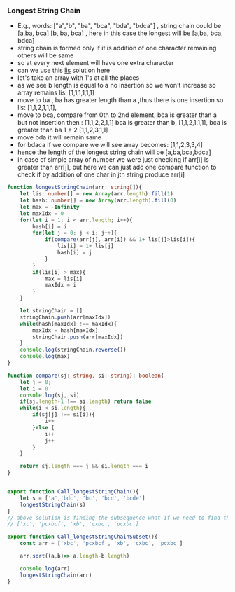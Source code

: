 ### Longest String Chain

- E.g., words: ["a","b", "ba", "bca", "bda", "bdca"] , string chain could be [a,ba, bca] [b, ba, bca] , here in this case the longest will be [a,ba, bca, bdca]
- string chain is formed only if it is addition of one character remaining others will be same
- so at every next element will have one extra character
- can we use this [lis](https://github.com/Maniabhishek/Data-Structure-And-Algorithm/blob/main/5.DynamicProgramming/e.LIS/b.longestIncresingSubsequence.md) solution here
- let's take an array with 1's at all the places 
- as we see b length is equal to a no insertion so we won't increase so array remains lis: [1,1,1,1,1,1]
- move to ba , ba has greater length  than a ,thus there is one insertion so lis: [1,1,2,1,1,1],
- move to bca, compare from 0th to 2nd element, bca is greater than a but not insertion then : [1,1,2,2,1,1] bca is greater than b, [1,1,2,1,1,1], bca is greater than ba 1 + 2 [1,1,2,3,1,1]
- move bda it will remain same
- for bdaca if we compare we will see array becomes: [1,1,2,3,3,4]
- hence the length of the longest string chain will be [a,ba,bca,bdca]
- in case of simple array of number we were just checking if arr[i] is greater than arr[j], but here we can just add one compare function to check if by addition of one char in jth string produce arr[i]

```ts
function longestStringChain(arr: string[]){
    let lis: number[] = new Array(arr.length).fill(1)
    let hash: number[] = new Array(arr.length).fill(0)
    let max = -Infinity
    let maxIdx = 0
    for(let i = 1; i < arr.length; i++){
        hash[i] = i
        for(let j = 0; j < i; j++){
            if(compare(arr[j], arr[i]) && 1+ lis[j]>lis[i]){
                lis[i] = 1+ lis[j]
                hash[i] = j
            }   
        }
        if(lis[i] > max){
            max = lis[i]
            maxIdx = i
        }
    }

    let stringChain = []
    stringChain.push(arr[maxIdx])
    while(hash[maxIdx] !== maxIdx){
        maxIdx = hash[maxIdx]
        stringChain.push(arr[maxIdx])
    }
    console.log(stringChain.reverse())
    console.log(max)
}

function compare(sj: string, si: string): boolean{
    let j = 0;
    let i = 0
    console.log(sj, si)
    if(sj.length+1 !== si.length) return false
    while(i < si.length){
        if(sj[j] !== si[i]){
            i++
        }else {
            i++
            j++
        }
    }

    return sj.length === j && si.length === i
}


export function Call_longestStringChain(){
    let s = ['a','bdc', 'bc', 'bcd', 'bcde']
    longestStringChain(s)
}
// above solution is finding the subsequence what if we need to find the subset just sort the array based on length you will get it 
// ['xc', 'pcxbcf', 'xb', 'cxbc', 'pcxbc']

export function Call_longestStringChainSubset(){
    const arr = ['xbc', 'pcxbcf', 'xb', 'cxbc', 'pcxbc']

    arr.sort((a,b)=> a.length-b.length)

    console.log(arr)
    longestStringChain(arr)
}

```
